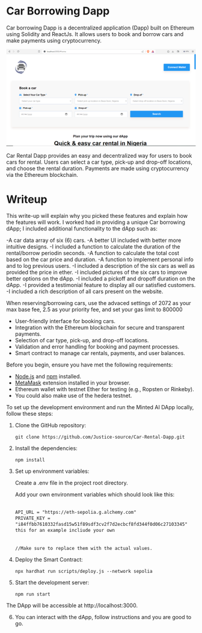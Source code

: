 # Car Borrowing Dapp

Car borrowing Dapp is a decentralized application (Dapp) built on Ethereum using Solidity and ReactJs. It allows users to book and borrow cars and make payments using cryptocurrency.

<div style="text-align:center;">
  <img src="/src/images/Car-Rental-Dapp.png" alt="site">
</div>

Car Rental Dapp provides an easy and decentralized way for users to book cars for rental. Users can select a car type, pick-up and drop-off locations, and choose the rental duration. Payments are made using cryptocurrency via the Ethereum blockchain.

# Writeup
This write-up will explain why you picked these features and explain how the features will work.
I worked had in providing a unique Car borrowing dApp;
I included additional functionality to the dApp such as:

-A car data array of six (6) cars.
-A better UI included with better more intuitive designs.
-I included a function to calculate the duration of the rental/borrow periodin seconds.
-A function to calculate the total cost based on the car price and duration.
-A function to implement personal info and to log previous users.
-I included a description of the six cars as well as provided the price in ether.
-I included pictures of the six cars to improve better options on the dApp.
-I included a pickoff and dropoff duration on the dApp.
-I provided a testimonial feature to display all our satisfied customers.
-I included a rich description of all cars present on the website.


When reserving/borrowing cars, use the advaced settings of 2072 as your max base fee, 2.5 as your priority fee, and set your gas limit to 800000

- User-friendly interface for booking cars.
- Integration with the Ethereum blockchain for secure and transparent payments.
- Selection of car type, pick-up, and drop-off locations.
- Validation and error handling for booking and payment processes.
- Smart contract to manage car rentals, payments, and user balances.


Before you begin, ensure you have met the following requirements:

- [Node.js](https://nodejs.org/) and [npm](https://www.npmjs.com/) installed.
- [MetaMask](https://metamask.io/) extension installed in your browser.
- Ethereum wallet with testnet Ether for testing (e.g., Ropsten or Rinkeby).
- You could also make use of the hedera testnet.

To set up the development environment and run the Minted AI DApp locally, follow these steps:

1. Clone the GitHub repository:

   ```shell
   git clone https://github.com/Justice-source/Car-Rental-Dapp.git

2. Install the dependencies:

    ```shell
    npm install

3. Set up environment variables:

    Create a .env file in the project root directory.

    Add your own environment variables which should look like this:
    ```
    
    API_URL = "https://eth-sepolia.g.alchemy.com"
    PRIVATE_KEY = "i84ffbb7610332fasd15w51f89sdf3cv2f7d2ecbcf8fd344f0d06c27103345"
    this for an example incliude your own


    //Make sure to replace them with the actual values.
4. Deploy the Smart Contract:

    ```shell
    npx hardhat run scripts/deploy.js --network sepolia

5. Start the development server:

    ```shell
    npm run start

The DApp will be accessible at http://localhost:3000.

6. You can interact with the dApp, follow instructions and you are good to go.
